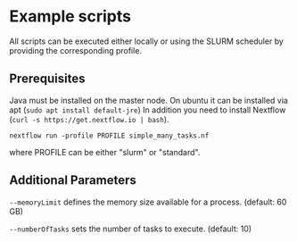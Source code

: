 # Example scripts

All scripts can be executed either locally or using the SLURM scheduler by providing the corresponding profile.

## Prerequisites

Java must be installed on the master node. On ubuntu it can be installed via apt (`sudo apt install default-jre`)
In addition you need to install Nextflow (`curl -s https://get.nextflow.io | bash`).

```
nextflow run -profile PROFILE simple_many_tasks.nf
```

where PROFILE can be either "slurm" or "standard".

## Additional Parameters

`--memoryLimit` defines the memory size available for a process. (default: 60 GB)

`--numberOfTasks`  sets the number of tasks to execute. (default: 10)

